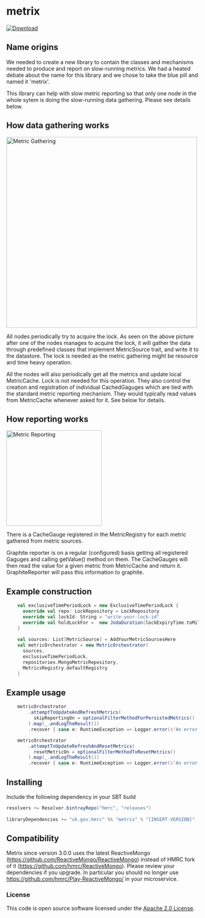 
# metrix

[ ![Download](https://api.bintray.com/packages/hmrc/releases/metrix/images/download.svg) ](https://bintray.com/hmrc/releases/metrix/_latestVersion)

## Name origins
We needed to create a new library to contain the classes and mechanisms needed to produce and report on slow-running metrics.
We had a heated debate about the name for this library and we chose to take the blue pill and named it 'metrix'.

This library can help with slow metric reporting so that only one node in the whole sytem is doing the slow-running data gathering. Please see details below.

## How data gathering works
<img src="https://github.com/hmrc/metrix/blob/master/diagrams/metrixDataGathering.png" width="500" alt="Metric Gathering">

All nodes periodically try to acquire the lock. As seen on the above picture after one of the nodes manages to acquire the lock, it will gather the data through predefined classes that implement MetricSource trait, and write it to the datastore. The lock is needed as the metric gathering might be resource and time heavy operation.

All the nodes will also periodically get all the metrics and update local MetricCache. Lock is not needed for this operation. They also control the creation and registration of individual CachedGaguges which are tied with the standard metric reporting mechanism. They would typically read values from MetricCache whenever asked for it. See below for details.

## How reporting works

<img src="https://github.com/hmrc/metrix/blob/master/diagrams/metricReportingMechanism.png" width="250" alt="Metric Reporting">

There is a CacheGauge registered in the MetricRegistry for each metric gathered from metric sources.

Graphite reporter is on a regular (configured) basis getting all registered Gaguges and calling getValue() method on them.
The CacheGauges will then read the value for a given metric from MetricCache and return it. GraphiteReporter will pass this information to graphite.

## Example construction
``` scala
    val exclusiveTimePeriodLock = new ExclusiveTimePeriodLock {
      override val repo: LockRepository = LockRepository
      override val lockId: String = "write-your-lock-id"
      override val holdLockFor =  new JodaDuration(lockExpiryTime.toMillis)
    }
    
    val sources: List[MetricSource] = AddYourMetricSourcesHere
    val metricOrchestrator = new MetricOrchestrator(
      sources,
      exclusiveTimePeriodLock,
      repositories.MongoMetricRepository,
      MetricsRegistry.defaultRegistry
    )
```
## Example usage    
``` scala
    metricOrchestrator
        .attemptToUpdateAndRefreshMetrics(
          skipReportingOn = optionalFilterMethodForPersistedMetrics()
        ).map(_.andLogTheResult())
        .recover { case e: RuntimeException => Logger.error(s"An error occurred processing metrics: ${e.getMessage}", e) }
```      

``` scala
    metricOrchestrator
        .attemptToUpdateRefreshAndResetMetrics(
          resetMetricOn = optionalFilterMethodToResetMetrics()
        ).map(_.andLogTheResult())
        .recover { case e: RuntimeException => Logger.error(s"An error occurred processing metrics: ${e.getMessage}", e) }
```     

## Installing
 
Include the following dependency in your SBT build
 
``` scala
resolvers += Resolver.bintrayRepo("hmrc", "releases")
 
libraryDependencies += "uk.gov.hmrc" %% "metrix" % "[INSERT-VERSION]" 
```
## Compatibility
Metrix since version 3.0.0 uses the latest ReactiveMongo (https://github.com/ReactiveMongo/ReactiveMongo) instead of HMRC fork of it (https://github.com/hmrc/ReactiveMongo). Please review your dependencies if you upgrade. In particular you should no longer use https://github.com/hmrc/Play-ReactiveMongo/ in your microservice. 

### License

This code is open source software licensed under the [Apache 2.0 License]("http://www.apache.org/licenses/LICENSE-2.0.html").
    
